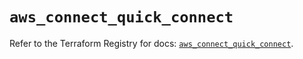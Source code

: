 # `aws_connect_quick_connect`

Refer to the Terraform Registry for docs: [`aws_connect_quick_connect`](https://registry.terraform.io/providers/hashicorp/aws/6.16.0/docs/resources/connect_quick_connect).
